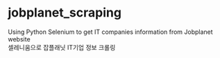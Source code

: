 # jobplanet_scraping
Using Python Selenium to get IT companies information from Jobplanet website   
셀레니움으로 잡플래닛 IT기업 정보 크롤링
